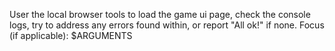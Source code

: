 User the local browser tools to load the game ui page, check the console logs, try to address any errors found within, or report "All ok!" if none. Focus (if applicable): $ARGUMENTS
